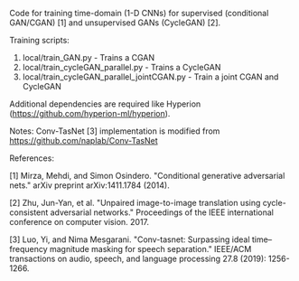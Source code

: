 Code for training time-domain (1-D CNNs) for supervised (conditional GAN/CGAN) [1] and unsupervised GANs (CycleGAN) [2].

Training scripts:
1. local/train_GAN.py - Trains a CGAN
2. local/train_cycleGAN_parallel.py - Trains a CycleGAN
3. local/train_cycleGAN_parallel_jointCGAN.py - Train a joint CGAN and CycleGAN

Additional dependencies are required like Hyperion (https://github.com/hyperion-ml/hyperion).

Notes:
Conv-TasNet [3] implementation is modified from https://github.com/naplab/Conv-TasNet

References:

[1] Mirza, Mehdi, and Simon Osindero. "Conditional generative adversarial nets." arXiv preprint arXiv:1411.1784 (2014).

[2] Zhu, Jun-Yan, et al. "Unpaired image-to-image translation using cycle-consistent adversarial networks." Proceedings of the IEEE international conference on computer vision. 2017.

[3] Luo, Yi, and Nima Mesgarani. "Conv-tasnet: Surpassing ideal time–frequency magnitude masking for speech separation." IEEE/ACM transactions on audio, speech, and language processing 27.8 (2019): 1256-1266.
